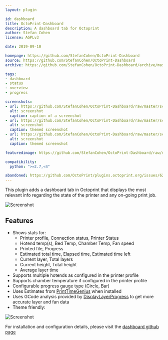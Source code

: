 ```yaml
---
layout: plugin

id: dashboard
title: OctoPrint-Dashboard
description: A dashboard tab for Octoprint
author: Stefan Cohen
license: AGPLv3

date: 2019-09-10

homepage: https://github.com/StefanCohen/OctoPrint-Dashboard
source: https://github.com/StefanCohen/OctoPrint-Dashboard
archive: https://github.com/StefanCohen/OctoPrint-Dashboard/archive/master.zip

tags:
- dashboard
- status
- overview
- progress

screenshots:
- url: https://github.com/StefanCohen/OctoPrint-Dashboard/raw/master/screenshot.png
  alt: screenshot
  caption: caption of a screenshot
- url: https://github.com/StefanCohen/OctoPrint-Dashboard/raw/master/screenshot-theme.png
  alt: screenshot
  caption: themed screenshot
- url: https://github.com/StefanCohen/OctoPrint-Dashboard/raw/master/screenshot-theme2.png
  alt: screenshot
  caption: themed screenshot

featuredimage: https://github.com/StefanCohen/OctoPrint-Dashboard/raw/master/screenshot.png

compatibility:
  python: ">=2.7,<4"

abandoned: https://github.com/OctoPrint/plugins.octoprint.org/issues/628
---
```

This plugin adds a  dashboard tab in Octoprint that displays the most relevant info regarding the state of the printer and any on-going print job.

![Screenshot](https://github.com/StefanCohen/OctoPrint-Dashboard/raw/master/screenshot.png)

## Features

* Shows stats for:
    * Printer profile, Connection status, Printer Status
    * Hotend temp(s), Bed Temp, Chamber Temp, Fan speed
    * Printed file, Progress
    * Estimated total time, Elapsed time, Estimated time left
    * Current layer, Total layers
    * Current height, Total height
    * Average layer time
* Supports multiple hotends as configured in the printer profile
* Supports chamber temperature if configured in the printer profile
* Configurable progress gauge type (Circle, Bar)
* Uses Estimates from [PrintTimeGenius](https://plugins.octoprint.org/plugins/PrintTimeGenius/) when installed
* Uses GCode analysis provided by [DisplayLayerProgress](https://plugins.octoprint.org/plugins/DisplayLayerProgress/) to get more accurate layer and fan data
* Theme friendly:

![Screenshot](https://github.com/StefanCohen/OctoPrint-Dashboard/raw/master/screenshot-theme.png)


For installation and configuration details, please visit the [dashboard github page](https://github.com/StefanCohen/OctoPrint-Dashboard) 
